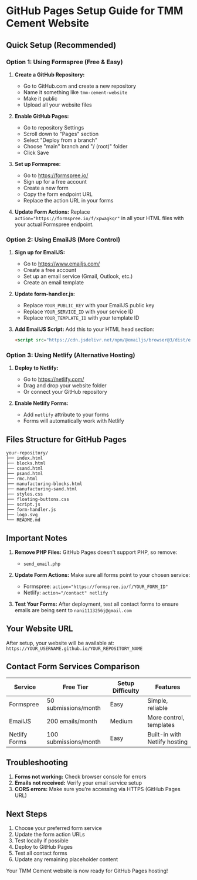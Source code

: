 # GitHub Pages Setup Guide for TMM Cement Website

## Quick Setup (Recommended)

### Option 1: Using Formspree (Free & Easy)

1. **Create a GitHub Repository:**
   - Go to GitHub.com and create a new repository
   - Name it something like `tmm-cement-website`
   - Make it public
   - Upload all your website files

2. **Enable GitHub Pages:**
   - Go to repository Settings
   - Scroll down to "Pages" section
   - Select "Deploy from a branch"
   - Choose "main" branch and "/ (root)" folder
   - Click Save

3. **Set up Formspree:**
   - Go to https://formspree.io/
   - Sign up for a free account
   - Create a new form
   - Copy the form endpoint URL
   - Replace the action URL in your forms

4. **Update Form Actions:**
   Replace `action="https://formspree.io/f/xpwagkqr"` in all your HTML files with your actual Formspree endpoint.

### Option 2: Using EmailJS (More Control)

1. **Sign up for EmailJS:**
   - Go to https://www.emailjs.com/
   - Create a free account
   - Set up an email service (Gmail, Outlook, etc.)
   - Create an email template

2. **Update form-handler.js:**
   - Replace `YOUR_PUBLIC_KEY` with your EmailJS public key
   - Replace `YOUR_SERVICE_ID` with your service ID
   - Replace `YOUR_TEMPLATE_ID` with your template ID

3. **Add EmailJS Script:**
   Add this to your HTML head section:
   ```html
   <script src="https://cdn.jsdelivr.net/npm/@emailjs/browser@3/dist/email.min.js"></script>
   ```

### Option 3: Using Netlify (Alternative Hosting)

1. **Deploy to Netlify:**
   - Go to https://netlify.com/
   - Drag and drop your website folder
   - Or connect your GitHub repository

2. **Enable Netlify Forms:**
   - Add `netlify` attribute to your forms
   - Forms will automatically work with Netlify

## Files Structure for GitHub Pages

```
your-repository/
├── index.html
├── blocks.html
├── csand.html
├── psand.html
├── rmc.html
├── manufacturing-blocks.html
├── manufacturing-sand.html
├── styles.css
├── floating-buttons.css
├── script.js
├── form-handler.js
├── logo.svg
└── README.md
```

## Important Notes

1. **Remove PHP Files:** GitHub Pages doesn't support PHP, so remove:
   - `send_email.php`

2. **Update Form Actions:** Make sure all forms point to your chosen service:
   - Formspree: `action="https://formspree.io/f/YOUR_FORM_ID"`
   - Netlify: `action="/contact" netlify`

3. **Test Your Forms:** After deployment, test all contact forms to ensure emails are being sent to `nani1113256j@gmail.com`

## Your Website URL

After setup, your website will be available at:
`https://YOUR_USERNAME.github.io/YOUR_REPOSITORY_NAME`

## Contact Form Services Comparison

| Service | Free Tier | Setup Difficulty | Features |
|---------|-----------|------------------|----------|
| Formspree | 50 submissions/month | Easy | Simple, reliable |
| EmailJS | 200 emails/month | Medium | More control, templates |
| Netlify Forms | 100 submissions/month | Easy | Built-in with Netlify hosting |

## Troubleshooting

1. **Forms not working:** Check browser console for errors
2. **Emails not received:** Verify your email service setup
3. **CORS errors:** Make sure you're accessing via HTTPS (GitHub Pages URL)

## Next Steps

1. Choose your preferred form service
2. Update the form action URLs
3. Test locally if possible
4. Deploy to GitHub Pages
5. Test all contact forms
6. Update any remaining placeholder content

Your TMM Cement website is now ready for GitHub Pages hosting!
